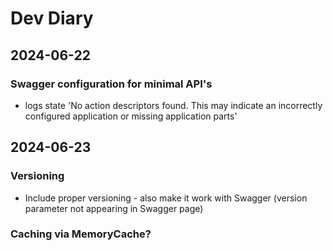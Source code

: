 # Dev Diary

## 2024-06-22

### Swagger configuration for minimal API's

- logs state 'No action descriptors found. This may indicate an incorrectly configured application or missing application parts'

## 2024-06-23

### Versioning

- Include proper versioning - also make it work with Swagger (version parameter not appearing in Swagger page)

### Caching via MemoryCache?